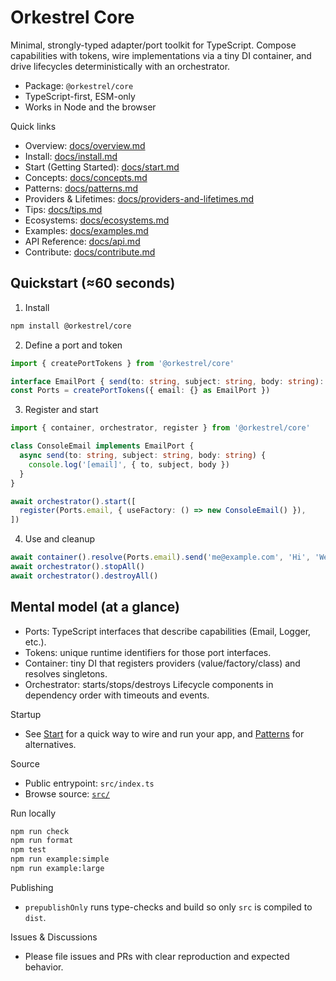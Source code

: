 # Orkestrel Core

Minimal, strongly-typed adapter/port toolkit for TypeScript. Compose capabilities with tokens, wire implementations via a tiny DI container, and drive lifecycles deterministically with an orchestrator.

- Package: `@orkestrel/core`
- TypeScript-first, ESM-only
- Works in Node and the browser

Quick links
- Overview: [docs/overview.md](docs/overview.md)
- Install: [docs/install.md](docs/install.md)
- Start (Getting Started): [docs/start.md](docs/start.md)
- Concepts: [docs/concepts.md](docs/concepts.md)
- Patterns: [docs/patterns.md](docs/patterns.md)
- Providers & Lifetimes: [docs/providers-and-lifetimes.md](docs/providers-and-lifetimes.md)
- Tips: [docs/tips.md](docs/tips.md)
- Ecosystems: [docs/ecosystems.md](docs/ecosystems.md)
- Examples: [docs/examples.md](docs/examples.md)
- API Reference: [docs/api.md](docs/api.md)
- Contribute: [docs/contribute.md](docs/contribute.md)

## Quickstart (≈60 seconds)

1) Install
```sh
npm install @orkestrel/core
```

2) Define a port and token
```ts
import { createPortTokens } from '@orkestrel/core'

interface EmailPort { send(to: string, subject: string, body: string): Promise<void> }
const Ports = createPortTokens({ email: {} as EmailPort })
```

3) Register and start
```ts
import { container, orchestrator, register } from '@orkestrel/core'

class ConsoleEmail implements EmailPort {
  async send(to: string, subject: string, body: string) {
    console.log('[email]', { to, subject, body })
  }
}

await orchestrator().start([
  register(Ports.email, { useFactory: () => new ConsoleEmail() }),
])
```

4) Use and cleanup
```ts
await container().resolve(Ports.email).send('me@example.com', 'Hi', 'Welcome!')
await orchestrator().stopAll()
await orchestrator().destroyAll()
```

## Mental model (at a glance)
- Ports: TypeScript interfaces that describe capabilities (Email, Logger, etc.).
- Tokens: unique runtime identifiers for those port interfaces.
- Container: tiny DI that registers providers (value/factory/class) and resolves singletons.
- Orchestrator: starts/stops/destroys Lifecycle components in dependency order with timeouts and events.

Startup
- See [Start](docs/start.md) for a quick way to wire and run your app, and [Patterns](docs/patterns.md) for alternatives.

Source
- Public entrypoint: `src/index.ts`
- Browse source: [`src/`](src)

Run locally
```sh
npm run check
npm run format
npm test
npm run example:simple
npm run example:large
```

Publishing
- `prepublishOnly` runs type-checks and build so only `src` is compiled to `dist`.

Issues & Discussions
- Please file issues and PRs with clear reproduction and expected behavior.
